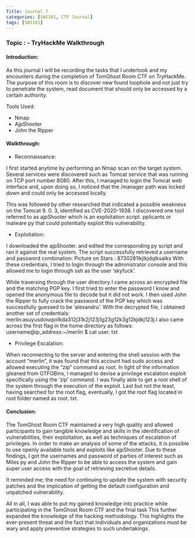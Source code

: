 ```yaml
---
Title: Journal 7
categories: [SWS101, CTF Journal]
tags: [SWS101]
---
```


### Topic : - TryHackMe Walkthrough 

#### Introduction:

As this journal I will be recording the tasks that I undertook and my encounters during the completion of TomGhost Room CTF on TryHackMe. The purpose of this room is to discover new found loophole and not just try to penetrate the system, read document that should only be accessed by a certain authority.

Tools Used:
- Nmap
- AjpShooter
- John the Ripper

#### Walkthrough:

- Reconnaissance:

I first started anytime by performing an Nmap scan on the target system. Several services were discovered such as Tomcat service that was running on TCP port number 8080. After this, I managed to login the Tomcat web interface and, upon doing so, I noticed that the /manager path was locked down and could only be accessed locally.

This was followed by other researched that indicated a possible weakness on the Tomcat 9. 0. 3, identified as CVE-2020-1938. I discovered one tool referred to as ajpShooter which is an exploitation script. pplicants or malware py that could potentially exploit this vulnerability.

- Exploitation:
 
I downloaded the ajpShooter. and edited the corresponding py script and ran it against the real system. The script successfully retrieved a username and password combination: Picture on Stars : 8730281lkjlkjdqlksalks
With these credentials, I tried to login through the administrator console and this allowed me to login through ssh as the user ‘skyfuck’.

While traversing through the user directory I came across an encrypted file and the matching PGP key. I first tried to enter the password I know and opened the anonymous file to decode but it did not work. I then used John the Ripper to fully crack the password of the PGP key which was successfully guessed to be ‘alexandru’.
With the decrypted file, I obtained another set of credentials: merlin:asuyusdoiuqoilkda312j31k2j123j1g23g12k3g12kjdkj123j.I also came across the first flag in the home directory as follows: username@ip_address:~/merlin $ cat user. txt

- Privilege Escalation:

When reconnecting to the server and entering the shell session with the account “merlin”, it was found that this account had sudo access and allowed executing the “zip” command as root.
In light of the information gleaned from GTFOBins, I managed to devise a privilege escalation exploit specifically using the ‘zip’ command. I was finally able to get a root shell of the system through the execution of the exploit.
Last but not the least, having searched for the root flag, eventually, I got the root flag located in root folder named as root. txt.

#### Conclusion:

The TomGhost Room CTF maintained a very high quality and allowed participants to gain tangible knowledge and skills in the identification of vulnerabilities, their exploitation, as well as techniques of escalation of privileges. In order to make an analysis of some of the attacks, it is possible to use openly available tools and exploits like ajpShooter. Due to these findings, I got the usernames and password of parties of interest such as Miles py and John the Ripper to be able to access the system and gain super user access with the goal of retrieving secretive details.

It reminded me; the need for continuing to update the system with security patches and the implication of getting the default configuration and unpatched vulnerability.

All in all, I was able to put my gained knowledge into practice while participating in the TomGhost Room CTF and the final task This further expanded the knowledge of the hacking methodology. This highlights the ever-present threat and the fact that individuals and organizations must be wary and apply preventive strategies to such undertakings.